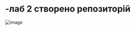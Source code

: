 # -лаб 2 створено репозиторій
![image](https://github.com/Bohdankorzhynskyi/-/assets/128472686/bd49af14-07af-4251-b2f2-c79c8e711433)
